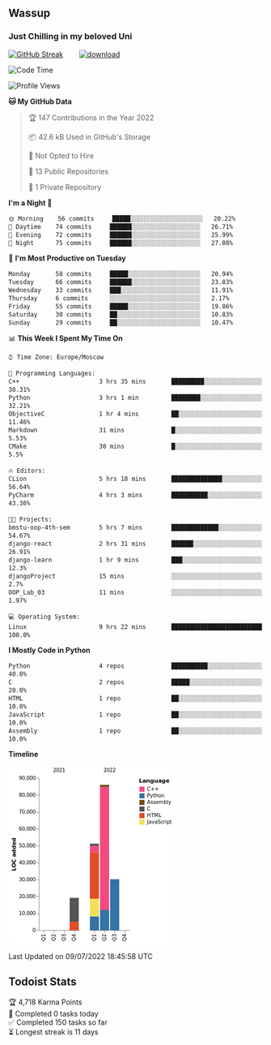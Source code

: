 ## Wassup 
### Just Chilling in my beloved Uni 

<!--
-->

[![GitHub Streak](http://github-readme-streak-stats.herokuapp.com?user=archeoss&theme=shades-of-purple&hide_border=true&date_format=j%20M%5B%20Y%5D)](https://git.io/streak-stats)&nbsp;&nbsp;&nbsp;&nbsp;&nbsp;&nbsp;&nbsp;&nbsp;[![download](https://user-images.githubusercontent.com/68448737/147796309-d8b65b1d-4dde-40d9-b03a-2b42aaa6cd43.jpeg)
](https://bmstu.ru/)

<!--START_SECTION:waka-->
![Code Time](http://img.shields.io/badge/Code%20Time-0%20secs-blue)

![Profile Views](http://img.shields.io/badge/Profile%20Views-19-blue)

**🐱 My GitHub Data** 

> 🏆 147 Contributions in the Year 2022
 > 
> 📦 42.6 kB Used in GitHub's Storage 
 > 
> 🚫 Not Opted to Hire
 > 
> 📜 13 Public Repositories 
 > 
> 🔑 1 Private Repository 
 > 
**I'm a Night 🦉** 

```text
🌞 Morning    56 commits     █████░░░░░░░░░░░░░░░░░░░░   20.22% 
🌆 Daytime    74 commits     ██████░░░░░░░░░░░░░░░░░░░   26.71% 
🌃 Evening    72 commits     ██████░░░░░░░░░░░░░░░░░░░   25.99% 
🌙 Night      75 commits     ██████░░░░░░░░░░░░░░░░░░░   27.08%

```
📅 **I'm Most Productive on Tuesday** 

```text
Monday       58 commits     █████░░░░░░░░░░░░░░░░░░░░   20.94% 
Tuesday      66 commits     ██████░░░░░░░░░░░░░░░░░░░   23.83% 
Wednesday    33 commits     ███░░░░░░░░░░░░░░░░░░░░░░   11.91% 
Thursday     6 commits      ░░░░░░░░░░░░░░░░░░░░░░░░░   2.17% 
Friday       55 commits     █████░░░░░░░░░░░░░░░░░░░░   19.86% 
Saturday     30 commits     ██░░░░░░░░░░░░░░░░░░░░░░░   10.83% 
Sunday       29 commits     ██░░░░░░░░░░░░░░░░░░░░░░░   10.47%

```


📊 **This Week I Spent My Time On** 

```text
⌚︎ Time Zone: Europe/Moscow

💬 Programming Languages: 
C++                      3 hrs 35 mins       █████████░░░░░░░░░░░░░░░░   38.31% 
Python                   3 hrs 1 min         ████████░░░░░░░░░░░░░░░░░   32.21% 
ObjectiveC               1 hr 4 mins         ██░░░░░░░░░░░░░░░░░░░░░░░   11.46% 
Markdown                 31 mins             █░░░░░░░░░░░░░░░░░░░░░░░░   5.53% 
CMake                    30 mins             █░░░░░░░░░░░░░░░░░░░░░░░░   5.5%

🔥 Editors: 
CLion                    5 hrs 18 mins       ██████████████░░░░░░░░░░░   56.64% 
PyCharm                  4 hrs 3 mins        ██████████░░░░░░░░░░░░░░░   43.36%

🐱‍💻 Projects: 
bmstu-oop-4th-sem        5 hrs 7 mins        █████████████░░░░░░░░░░░░   54.67% 
django-react             2 hrs 31 mins       ██████░░░░░░░░░░░░░░░░░░░   26.91% 
django-learn             1 hr 9 mins         ███░░░░░░░░░░░░░░░░░░░░░░   12.3% 
djangoProject            15 mins             ░░░░░░░░░░░░░░░░░░░░░░░░░   2.7% 
OOP_Lab_03               11 mins             ░░░░░░░░░░░░░░░░░░░░░░░░░   1.97%

💻 Operating System: 
Linux                    9 hrs 22 mins       █████████████████████████   100.0%

```

**I Mostly Code in Python** 

```text
Python                   4 repos             ██████████░░░░░░░░░░░░░░░   40.0% 
C                        2 repos             █████░░░░░░░░░░░░░░░░░░░░   20.0% 
HTML                     1 repo              ██░░░░░░░░░░░░░░░░░░░░░░░   10.0% 
JavaScript               1 repo              ██░░░░░░░░░░░░░░░░░░░░░░░   10.0% 
Assembly                 1 repo              ██░░░░░░░░░░░░░░░░░░░░░░░   10.0%

```


**Timeline**

![Chart not found](https://raw.githubusercontent.com/archeoss/archeoss/master/charts/bar_graph.png) 


 Last Updated on 09/07/2022 18:45:58 UTC
<!--END_SECTION:waka-->

## Todoist Stats

<!-- TODO-IST:START -->
🏆  4,718 Karma Points           
🌸  Completed 0 tasks today           
✅  Completed 150 tasks so far           
⏳  Longest streak is 11 days
<!-- TODO-IST:END -->
